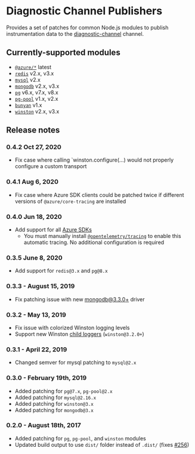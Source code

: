 # Diagnostic Channel Publishers
Provides a set of patches for common Node.js modules to publish instrumentation
data to the [diagnostic-channel](https://github.com/Microsoft/node-diagnostic-channel) channel.

## Currently-supported modules
* [`@azure/*`](https://azure.github.io/azure-sdk/releases/latest/index.html#javascript) latest
* [`redis`](https://github.com/NodeRedis/node_redis) v2.x, v3.x
* [`mysql`](https://github.com/mysqljs/mysql) v2.x
* [`mongodb`](https://github.com/mongodb/node-mongodb-native) v2.x, v3.x
* [`pg`](https://github.com/brianc/node-postgres) v6.x, v7.x, v8.x
* [`pg-pool`](https://github.com/brianc/node-pg-pool) v1.x, v2.x
* [`bunyan`](https://github.com/trentm/node-bunyan) v1.x
* [`winston`](https://github.com/winstonjs/winston) v2.x, v3.x

## Release notes

### 0.4.2 Oct 27, 2020

* Fix case where calling `winston.configure(...) would not properly configure a custom transport

### 0.4.1 Aug 6, 2020

* Fix case where Azure SDK clients could be patched twice if different versions of `@azure/core-tracing` are installed

### 0.4.0 Jun 18, 2020
* Add support for all [Azure SDKs](https://azure.github.io/azure-sdk/releases/latest/index.html#javascript)
  - You must manually install [`@opentelemetry/tracing`](https://npmjs.com/package/@opentelemetry/tracing) to enable this automatic tracing. No additional configuration is required

### 0.3.5 June 8, 2020
* Add support for `redis@3.x` and `pg@8.x`

### 0.3.3 - August 15, 2019
* Fix patching issue with new [mongodb@3.3.0+](https://github.com/mongodb/node-mongodb-native/releases/tag/v3.3.0) driver

### 0.3.2 - May 13, 2019
* Fix issue with colorized Winston logging levels
* Support new Winston [child loggers](https://github.com/winstonjs/winston/pull/1471) (`winston@3.2.0+`)

### 0.3.1 - April 22, 2019
* Changed semver for mysql patching to `mysql@2.x`

### 0.3.0 - February 19th, 2019
* Added patching for `pg@7.x`, `pg-pool@2.x`
* Added patching for `mysql@2.16.x`
* Added patching for `winston@3.x`
* Added patching for `mongodb@3.x`

### 0.2.0 - August 18th, 2017
* Added patching for `pg`, `pg-pool`, and `winston` modules
* Updated build output to use `dist/` folder instead of `.dist/`
(fixes [#256](https://github.com/Microsoft/ApplicationInsights-node.js/issues/256))
